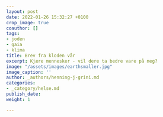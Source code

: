 ```yaml
---
layout: post
date: 2022-01-26 15:32:27 +0100
crop_image: true
coauthor: []
tags:
- joden
- gaia
- klima
title: Brev fra kloden vår
excerpt: Kjære mennesker - vil dere ta bedre vare på meg?
image: "/assets/images/earthsmaller.jpg"
image_caption: ''
author: _authors/henning-j-grini.md
categories:
- _category/helse.md
publish_date: 
weight: 1

---
```

